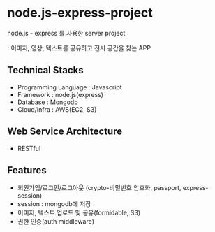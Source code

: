# node.js-express-project
node.js - express 를 사용한 server project

: 이미지, 영상, 텍스트를 공유하고 전시 공간을 찾는 APP

## Technical Stacks
- Programming Language : Javascript 
- Framework : node.js(express) 
- Database : Mongodb
- Cloud/Infra : AWS(EC2, S3)

## Web Service Architecture
 - RESTful
 
## Features
- 회원가입/로그인/로그아웃 (crypto-비밀번호 암호화, passport, express-session)
- session : mongodb에 저장
- 이미지, 텍스트 업로드 및 공유(formidable, S3)
- 권한 인증(auth middleware)

